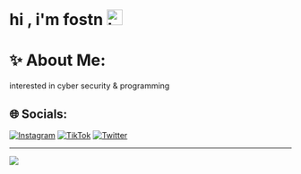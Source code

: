 # <h1>hi , i'm fostn <img src="https://user-images.githubusercontent.com/1303154/88677602-1635ba80-d120-11ea-84d8-d263ba5fc3c0.gif" width="28px" alt="hi"></h1>
# ✨ About Me:
interested in cyber security & programming 

## 🌐 Socials:
[![Instagram](https://img.shields.io/badge/Instagram-%23E4405F.svg?logo=Instagram&logoColor=white)](https://instagram.com/f09l) [![TikTok](https://img.shields.io/badge/TikTok-%23000000.svg?logo=TikTok&logoColor=white)](https://tiktok.com/@fostn) [![Twitter](https://img.shields.io/badge/Twitter-%231DA1F2.svg?logo=Twitter&logoColor=white)](https://twitter.com/0xf09l) 

---
[![](https://visitcount.itsvg.in/api?id=fostn&icon=2&color=0)](https://visitcount.itsvg.in)

<!-- Proudly created with GPRM ( https://gprm.itsvg.in ) -->
